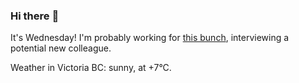 ### Hi there :wave:

It's Wednesday! I'm probably working for [this bunch](https://github.com/kohofinancial), interviewing a potential new colleague.

Weather in Victoria BC: sunny, at +7°C.
